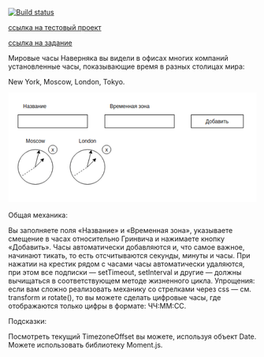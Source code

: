
[![Build status](https://ci.appveyor.com/api/projects/status/6i2r8rxdx8m98owt?svg=true)](https://ci.appveyor.com/project/Mariza0/react-hw6-lifecycle-watches)


[ссылка на тестовый проект](https://mariza0.github.io/react-hw6-lifecycle-watches.git/) 

[ссылка на задание](https://github.com/netology-code/ra16-homeworks/tree/ra-51/lifecycle-http/watches)

Мировые часы
Наверняка вы видели в офисах многих компаний установленные часы, показывающие время в разных столицах мира:

New York,
Moscow,
London,
Tokyo.

![Watches](./src/img/watches.png)

Общая механика:

Вы заполняете поля «Название» и «Временная зона», указываете смещение в часах относительно Гринвича и нажимаете кнопку «Добавить».
Часы автоматически добавляются и, что самое важное, начинают тикать, то есть отсчитываются секунды, минуты и часы.
При нажатии на крестик рядом с часами часы автоматически удаляются, при этом все подписки — setTimeout, setInterval и другие — должны вычищаться в соответствующем методе жизненного цикла.
Упрощения: если вам сложно реализовать механику со стрелками через css — см. transform и rotate(), то вы можете сделать цифровые часы, где отображаются только цифры в формате: ЧЧ:ММ:СС.

Подсказки:

Посмотреть текущий TimezoneOffset вы можете, используя объект Date.
Можете использовать библиотеку Moment.js.
